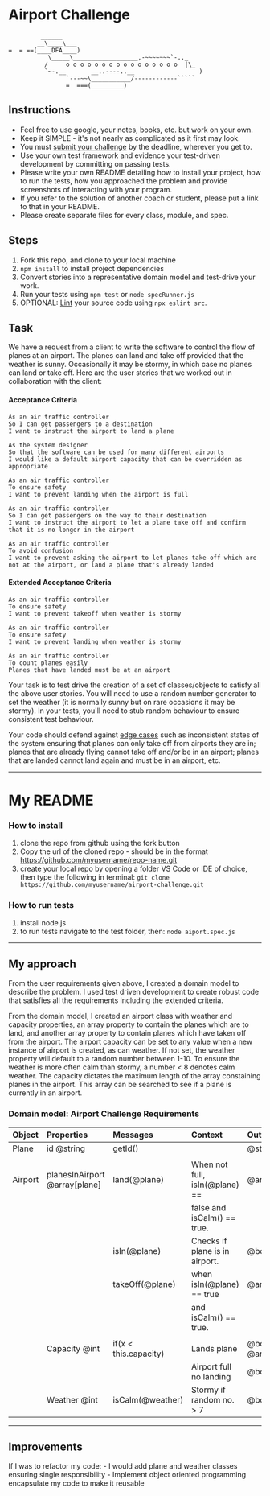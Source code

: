Airport Challenge
=================

```
         ______
        __\____\___
=  = ==(____DFA____)
           \_____\__________________,-~~~~~~~`-.._
          /     o o o o o o o o o o o o o o o o  |\_
          `~-.__       __..----..__                  )
                `---~~\___________/------------`````
                =  ===(_________)

```

Instructions
---------

* Feel free to use google, your notes, books, etc. but work on your own.
* Keep it SIMPLE - it's not nearly as complicated as it first may look.
* You must [submit your challenge](https://airtable.com/shrUGm2T8TYCFAmjN) by the deadline, wherever you get to.
* Use your own test framework and evidence your test-driven development by committing on passing tests.
* Please write your own README detailing how to install your project, how to run the tests, how you approached the problem and provide screenshots of interacting with your program.
* If you refer to the solution of another coach or student, please put a link to that in your README.
* Please create separate files for every class, module, and spec.

Steps
-------

1. Fork this repo, and clone to your local machine
2. `npm install` to install project dependencies
3. Convert stories into a representative domain model and test-drive your work.
4. Run your tests using `npm test` or `node specRunner.js`
5. OPTIONAL: [Lint](https://eslint.org/docs/user-guide/getting-started) your source code using `npx eslint src`.

Task
-----

We have a request from a client to write the software to control the flow of planes at an airport. The planes can land and take off provided that the weather is sunny. Occasionally it may be stormy, in which case no planes can land or take off.  Here are the user stories that we worked out in collaboration with the client:

#### Acceptance Criteria
```
As an air traffic controller
So I can get passengers to a destination
I want to instruct the airport to land a plane

As the system designer
So that the software can be used for many different airports
I would like a default airport capacity that can be overridden as appropriate

As an air traffic controller
To ensure safety
I want to prevent landing when the airport is full

As an air traffic controller
So I can get passengers on the way to their destination
I want to instruct the airport to let a plane take off and confirm that it is no longer in the airport

As an air traffic controller
To avoid confusion
I want to prevent asking the airport to let planes take-off which are not at the airport, or land a plane that's already landed
```

#### Extended Acceptance Criteria
```
As an air traffic controller
To ensure safety
I want to prevent takeoff when weather is stormy

As an air traffic controller
To ensure safety
I want to prevent landing when weather is stormy

As an air traffic controller
To count planes easily
Planes that have landed must be at an airport
```

Your task is to test drive the creation of a set of classes/objects to satisfy all the above user stories. You will need to use a random number generator to set the weather (it is normally sunny but on rare occasions it may be stormy). In your tests, you'll need to stub random behaviour to ensure consistent test behaviour.

Your code should defend against [edge cases](http://programmers.stackexchange.com/questions/125587/what-are-the-difference-between-an-edge-case-a-corner-case-a-base-case-and-a-b) such as inconsistent states of the system ensuring that planes can only take off from airports they are in; planes that are already flying cannot take off and/or be in an airport; planes that are landed cannot land again and must be in an airport, etc.
___________________________________________________________________________________________________________________________________________

# My README

### How to install

1. clone the repo from github using the fork button
2. Copy the url of the cloned repo - should be in the format https://github.com/myusername/repo-name.git
3. create your local repo by opening a folder VS Code or IDE of choice, then type the following in terminal:
    `git clone https://github.com/myusername/airport-challenge.git`

### How to run tests
1. install node.js
2. to run tests navigate to the test folder, then: `node aiport.spec.js`
---

## My approach
From the user requirements given above, I created a domain model to describe the problem. I used test driven development to create robust code that satisfies all the requirements including the extended criteria.

From the domain model, I created an airport class with weather and capacity properties, an array property to contain the planes which are to land, and another array property to contain planes which have taken off from the airport. 
The airport capacity can be set to any value when a new instance of airport is created, as can weather. If not set, the weather property will default to a random number between 1-10. To ensure the weather is more often calm than stormy, a number < 8 denotes calm weather. The capacity dictates the maximum length of the array constaining planes in the airport. This array can be searched to see if a plane is currently in an airport.


### Domain model: Airport Challenge Requirements

| Object  | Properties                    | Messages              | Context                        | Output                  |
| :------ | :---------------------------- | :-------------------- | :----------------------------- | :---------------------- |
| Plane   | id @string                    | getId()               |                                | @string                 |
|         |                               |                       |                                |                         |
| Airport | planesInAirport @array[plane] | land(@plane)          | When not full, isIn(@plane) == | @array[plane],          |
|         |                               |                       | false and isCalm() == true.    |                         |
|         |                               | isIn(@plane)          | Checks if plane is in airport. | @boolean                |
|         |                               | takeOff(@plane)       | when isIn(@plane) == true      | @array[plane]           |
|         |                               |                       | and isCalm() == true.          |                         |
|         |                               |                       |                                |                         |
|         | Capacity @int                 | if(x < this.capacity) | Lands plane                    | @boolean, @array[plane] |
|         |                               |                       | Airport full no landing        | @boolean                |
|         | Weather @int                  | isCalm(@weather)      | Stormy if random no. > 7       | @boolean                |
---

## Improvements

If I was to refactor my code:
    - I would add plane and weather classes ensuring single responsibility
    - Implement object oriented programming encapsulate my code to make it reusable
